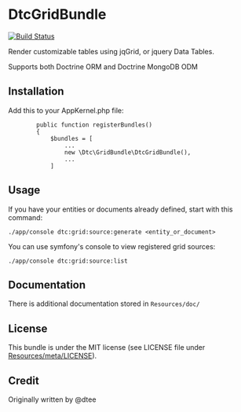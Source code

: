 DtcGridBundle
==============
[![Build Status](https://travis-ci.org/mmucklo/DtcGridBundle.svg?branch=master)](https://travis-ci.org/mmucklo/DtcGridBundle)

Render customizable tables using jqGrid, or jquery Data Tables.

Supports both Doctrine ORM and Doctrine MongoDB ODM

Installation
------------
    
Add this to your AppKernel.php file:

```
        public function registerBundles()
        {
            $bundles = [
                ...
                new \Dtc\GridBundle\DtcGridBundle(),
                ...
            ]
```

Usage
-----

If you have your entities or documents already defined, start with this command:

	./app/console dtc:grid:source:generate <entity_or_document>

You can use symfony's console to view registered grid sources:

	./app/console dtc:grid:source:list

Documentation
-------------

There is additional documentation stored in `Resources/doc/`

License
-------
This bundle is under the MIT license (see LICENSE file under [Resources/meta/LICENSE](Resources/meta/LICENSE)).

Credit
------
Originally written by @dtee
